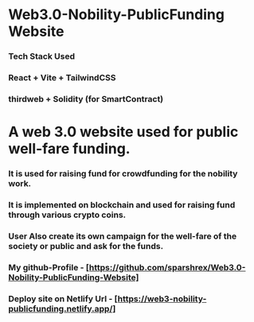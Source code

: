 # Web3.0-Nobility-PublicFunding Website

### Tech Stack Used
### React + Vite + TailwindCSS
### thirdweb + Solidity (for SmartContract)

# A web 3.0 website used for public well-fare funding.
### It is used for raising fund for crowdfunding for the nobility work.
### It is implemented on blockchain and used for raising fund through various crypto coins.
### User Also create its own campaign for the well-fare of the society or public and ask for the funds.



### My github-Profile - [https://github.com/sparshrex/Web3.0-Nobility-PublicFunding-Website]
### Deploy site on Netlify Url - [https://web3-nobility-publicfunding.netlify.app/]